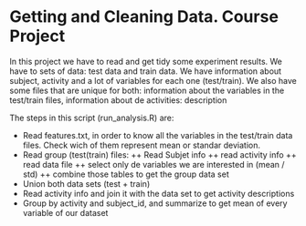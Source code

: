 # Getting and Cleaning Data. Course Project


In this project we have to read and get tidy some experiment results.
We have to sets of data: test data and train data. We have information about subject, activity and a lot of variables for each one (test/train). We also have some files that are unique for both: information about the variables in the test/train files, information about de activities: description

The steps in this script (run_analysis.R) are:
+ Read features.txt, in order to know all the variables in the test/train data files. Check wich of them represent mean or standar deviation.
+ Read group (test(train) files: 
++ Read Subjet info
++ read activity info
++ read data file
++ select only de variables we are interested in (mean / std)
++ combine those tables to get the group data set
+ Union both data sets (test + train)
+ Read activity info and join it with the data set to get activity descriptions
+ Group by activity and subject_id, and summarize to get mean of every variable of our dataset


